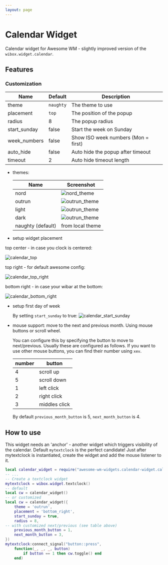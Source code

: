 ```yaml
---
layout: page
---
```

# Calendar Widget

Calendar widget for Awesome WM - slightly improved version of the `wibox.widget.calendar`.

## Features


### Customization

| Name         | Default   | Description                         |
|--------------|-----------|-------------------------------------|
| theme        | `naughty` | The theme to use                    |
| placement    | `top`     | The position of the popup           |
| radius       | 8         | The popup radius                    |
| start_sunday | false     | Start the week on Sunday            |
| week_numbers | false     | Show ISO week numbers (Mon = first) |
| auto_hide    | false     | Auto hide the popup after timeout   |
| timeout      | 2         | Auto hide timeout length         |

 - themes:

    | Name | Screenshot |
    |---|---|
    | nord           | ![nord_theme](../awesome-wm-widgets/assets/img/widgets/screenshots/calendar-widget/nord.png) |
    | outrun         | ![outrun_theme](../awesome-wm-widgets/assets/img/widgets/screenshots/calendar-widget/outrun.png) |
    | light          | ![outrun_theme](../awesome-wm-widgets/assets/img/widgets/screenshots/calendar-widget/light.png) |
    | dark           | ![outrun_theme](../awesome-wm-widgets/assets/img/widgets/screenshots/calendar-widget/dark.png) |
    | naughty (default) | from local theme |

 - setup widget placement

  top center - in case you clock is centered:

   ![calendar_top](../awesome-wm-widgets/assets/img/widgets/screenshots/calendar-widget/calendar_top.png)

  top right - for default awesome config:

  ![calendar_top_right](../awesome-wm-widgets/assets/img/widgets/screenshots/calendar-widget/calendar_top_right.png)

  bottom right - in case your wibar at the bottom:

  ![calendar_bottom_right](../awesome-wm-widgets/assets/img/widgets/screenshots/calendar-widget/calendar_bottom_right.png)

 - setup first day of week

   By setting `start_sunday` to true:
   ![calendar_start_sunday](../awesome-wm-widgets/assets/img/widgets/screenshots/calendar-widget/calendar_start_sunday.png)

 - mouse support:
    move to the next and previous month. Using mouse buttons or scroll wheel.

    You can configure this by specifying the button to move to next/previous.
    Usually these are configured as follows. If you want to use other mouse buttons, you can find their number using `xev`.

    | number | button        |
    |--------|---------------|
    | 4      | scroll up     |
    | 5      | scroll down   |
    | 1      | left click    |
    | 2      | right click   |
    | 3      | middles click |

    By default `previous_month_button` is 5, `next_month_button` is 4.


## How to use

This widget needs an 'anchor' - another widget which triggers visibility of the calendar. Default `mytextclock` is the perfect candidate!
Just after mytextclock is instantiated, create the widget and add the mouse listener to it.

```lua
local calendar_widget = require("awesome-wm-widgets.calendar-widget.calendar")
-- ...
-- Create a textclock widget
mytextclock = wibox.widget.textclock()
-- default
local cw = calendar_widget()
-- or customized
local cw = calendar_widget({
    theme = 'outrun',
    placement = 'bottom_right',
    start_sunday = true,
    radius = 8,
-- with customized next/previous (see table above)
    previous_month_button = 1,
    next_month_button = 3,
})
mytextclock:connect_signal("button::press",
    function(_, _, _, button)
        if button == 1 then cw.toggle() end
    end)
```
